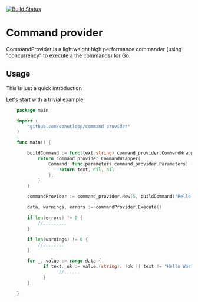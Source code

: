 [![Build Status](https://travis-ci.org/donutloop/command-provider.svg?branch=master)](https://travis-ci.org/donutloop/command-provider)

# Command provider

CommandProvider is a lightweight high performance commander (using "concurrency" to execute a the commands) for Go.

## Usage

This is just a quick introduction

Let's start with a trivial example:

```go
    package main

    import (
        "github.com/donutloop/command-provider"
    )

    func main() {

	    buildCommand := func(text string) command_provider.CommandWrapper {
		    return command_provider.CommandWrapper{
			    Command: func(parameters command_provider.Parameters) (interface{}, command_provider.Warning, error) {
				    return text, nil, nil
			    },
		    }
	    }

	    commandProvider := command_provider.New(5, buildCommand("Hello World"), buildCommand("Hello World"), buildCommand("Hello World"))

	    data, warnings, errors := commandProvider.Execute()

	    if len(errors) != 0 {
	        //.........
	    }

        if len(warnings) != 0 {
        	//........
        }

        for _, value := range data {
              if text, ok := value.(string); !ok || text != "Hello World" {
              		//......
              }
        }

    }
```